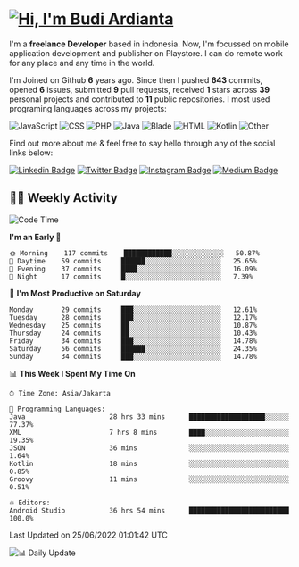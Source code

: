 # [![Hi, I'm Budi Ardianta](https://readme-typing-svg.herokuapp.com?size=24&vCenter=true&lines=%F0%9F%91%8B+Hi%2C+I'm+Budi+Ardianta+;%F0%9F%92%BB+Android+And+Web+Developer+)](https://git.io/typing-svg)

I'm a **freelance Developer** based in indonesia. Now, I'm focussed on mobile application development and publisher on Playstore. I can do remote work for any place and any time in the world.

I'm Joined on Github **6** years ago. Since then I pushed **643** commits, opened **6** issues, submitted **9** pull requests, received **1** stars across **39** personal projects and contributed to **11** public repositories.
I most used programing languages across my projects:

![JavaScript](https://img.shields.io/badge/-JavaScript-%23f1e05a?style=flat&logo=JavaScript&logoColor=white)
![CSS](https://img.shields.io/badge/-CSS-%23563d7c?style=flat&logo=CSS&logoColor=white)
![PHP](https://img.shields.io/badge/-PHP-%234F5D95?style=flat&logo=PHP&logoColor=white)
![Java](https://img.shields.io/badge/-Java-%23b07219?style=flat&logo=Java&logoColor=white)
![Blade](https://img.shields.io/badge/-Blade-%23f7523f?style=flat&logo=Blade&logoColor=white)
![HTML](https://img.shields.io/badge/-HTML-%23e34c26?style=flat&logo=HTML&logoColor=white)
![Kotlin](https://img.shields.io/badge/-Kotlin-%23A97BFF?style=flat&logo=Kotlin&logoColor=white)
![Other](https://img.shields.io/badge/-Other-%23ededed?style=flat&logo=Other&logoColor=white)

Find out more about me & feel free to say hello through any of the social links below:

[![Linkedin Badge](https://img.shields.io/badge/-budiardianata-blue?style=flat&logo=Linkedin&logoColor=white&link=https://www.linkedin.com/in/budiardianata/)](https://www.linkedin.com/in/budiardianata/)
[![Twitter Badge](https://img.shields.io/badge/-budiardianata-%231DA1F2.svg?style=flat&logo=twitter&logoColor=white&link=https://www.twitter.com/budiardianata)](https://www.linkedin.com/in/budiardianata/)
[![Instagram Badge](https://img.shields.io/badge/-budiardianata-purple?style=flat&logo=instagram&logoColor=white&link=https://instagram.com/budiardianata/)](https://instagram.com/budiardianata)
[![Medium Badge](https://img.shields.io/badge/-@budiardianata-%2312100E.svg?style=flat&logo=Medium&logoColor=white&link=https://medium.com/@budiardianata/)](https://medium.com/@budiardianata)

## 👨‍💻 Weekly Activity
<!--START_SECTION:waka-->
![Code Time](http://img.shields.io/badge/Code%20Time-0%20secs-blue)

**I'm an Early 🐤** 

```text
🌞 Morning    117 commits    ████████████░░░░░░░░░░░░░   50.87% 
🌆 Daytime    59 commits     ██████░░░░░░░░░░░░░░░░░░░   25.65% 
🌃 Evening    37 commits     ████░░░░░░░░░░░░░░░░░░░░░   16.09% 
🌙 Night      17 commits     █░░░░░░░░░░░░░░░░░░░░░░░░   7.39%

```
📅 **I'm Most Productive on Saturday** 

```text
Monday       29 commits     ███░░░░░░░░░░░░░░░░░░░░░░   12.61% 
Tuesday      28 commits     ███░░░░░░░░░░░░░░░░░░░░░░   12.17% 
Wednesday    25 commits     ██░░░░░░░░░░░░░░░░░░░░░░░   10.87% 
Thursday     24 commits     ██░░░░░░░░░░░░░░░░░░░░░░░   10.43% 
Friday       34 commits     ███░░░░░░░░░░░░░░░░░░░░░░   14.78% 
Saturday     56 commits     ██████░░░░░░░░░░░░░░░░░░░   24.35% 
Sunday       34 commits     ███░░░░░░░░░░░░░░░░░░░░░░   14.78%

```


📊 **This Week I Spent My Time On** 

```text
⌚︎ Time Zone: Asia/Jakarta

💬 Programming Languages: 
Java                     28 hrs 33 mins      ███████████████████░░░░░░   77.37% 
XML                      7 hrs 8 mins        ████░░░░░░░░░░░░░░░░░░░░░   19.35% 
JSON                     36 mins             ░░░░░░░░░░░░░░░░░░░░░░░░░   1.64% 
Kotlin                   18 mins             ░░░░░░░░░░░░░░░░░░░░░░░░░   0.85% 
Groovy                   11 mins             ░░░░░░░░░░░░░░░░░░░░░░░░░   0.51%

🔥 Editors: 
Android Studio           36 hrs 54 mins      █████████████████████████   100.0%

```


 Last Updated on 25/06/2022 01:01:42 UTC
<!--END_SECTION:waka-->

![📊 Daily Update](https://github.com/budiardianata/budiardianata/actions/workflows/update-activity.yml/badge.svg)
